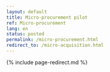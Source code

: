 ```yaml
--- 
layout: default
title: Micro-procurement pilot
ref: Micro-procurement
lang: en
status: posted
permalink: /micro-procurement.html
redirect_to: /micro-acquisition.html
--- 
```


{% include page-redirect.md %}
